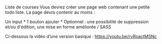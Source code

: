 Liste de courses Vous devrez créer une page web contenant une petite todo liste. La page devra contenir au moins :

Un input * 1 bouton ajouter * Optionnel : une possibilité de suppression et/ou d'édition, une mise en forme améliorée / SASS

Ci-dessous la vidéo d’une version basique : https://youtu.be/rvRoactMSNc